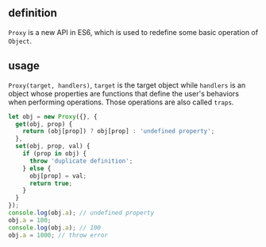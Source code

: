 ## definition
`Proxy` is a new API in ES6, which is used to redefine some basic operation of `Object`.
## usage
`Proxy(target, handlers)`, `target` is the target object while `handlers` is an object whose properties are functions that define the user's behaviors when performing operations. Those operations are also called `traps`.
```js
let obj = new Proxy({}, {
  get(obj, prop) {
    return (obj[prop]) ? obj[prop] : 'undefined property';
  },
  set(obj, prop, val) {
    if (prop in obj) {
      throw 'duplicate definition';
    } else {
      obj[prop] = val;
      return true;
    }
  }
});
console.log(obj.a); // undefined property
obj.a = 100;
console.log(obj.a); // 100
obj.a = 1000; // throw error
```